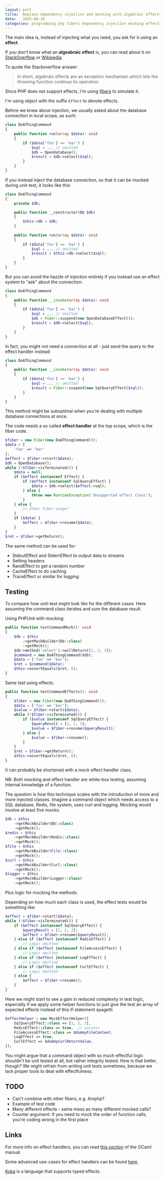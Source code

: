 ```yaml
---
layout: post
title:  Replace dependency injection and mocking with algebraic effects
date:   2025-06-28
categories: programming php fibers dependency injection mocking effects
---
```


The main idea is, instead of injecting what you need, you ask for it using an **effect**.

If you don't know what an **algeabraic effect** is, you can read about it on [StackOverflow](https://stackoverflow.com/a/57280373) or [Wikipedia](https://en.wikipedia.org/wiki/Effect_system).

To quote the Stackoverflow answer:

> In short, algebraic effects are an exception mechanism which lets the throwing function continue its operation.

Since PHP does not support effects, I'm using [fibers](https://www.php.net/manual/en/language.fibers.php) to simulate it.

I'm using object with the suffix `Effect` to denote effects.

Before we knew about injection, we usually asked about the database connection in local scope, as such:

```php
class DoAThingCommand
{
    public function run(array $data): void
    {
        if ($data['foo'] == 'bar') {
            $sql = ... // omitted
            $db = OpenDatabase();
            $result = $db->select($sql);
        }
    }
}
```

If you instead inject the database connection, so that it can be mocked during unit-test, it looks like this:

```php
class DoAThingCommand
{
    private $db;

    public function __constructor(Db $db)
    {
        $this->db = $db;
    }
    
    public function run(array $data): void
    {
        if ($data['foo'] == 'bar') {
            $sql = ... // omitted
            $result = $this->db->select($sql);
        }
    }
}
```

But you can avoid the hazzle of injection entirely if you instead use an effect system to "ask" about the connection:

```php
class DoAThingCommand
{
    public function __invoke(array $data): void
    {
        if ($data['foo'] == 'bar') {
            $sql = ... // omitted
            $db = Fiber::suspend(new OpenDatabaseEffect());
            $result = $db->select($sql);
        }
    }
}
```

In fact, you might not need a connection at all - just send the query to the effect handler instead:

```php
class DoAThingCommand
{
    public function __invoke(array $data): void
    {
        if ($data['foo'] == 'bar') {
            $sql = ... // omitted
            $result = Fiber::suspend(new SqlQueryEffect($sql));
        }
    }
}
```

This method might be suboptimal when you're dealing with multiple database connections at once.

The code needs a so called **effect handler** at the top scope, which is the fiber code.

```php
$fiber = new Fiber(new DoAThingCommand());
$data = [
    'foo' => 'bar'
];
$effect = $fiber->start($data);
$db = OpenDatabase();
while (!$fiber->isTerminated()) {
    $data = null;
    if ($effect instanceof Effect) {
        if ($effect instanceof SqlQueryEffect) {
            $data = $db->select($effect->sql);
        } else {
            throw new RuntimeException('Unsupported effect class');
        }
    } else {
        // Other Fiber usage?
    }
    if ($data) {
        $effect = $fiber->resume($data);
    }
}
$ret = $fiber->getReturn();
```

The same method can be used for:

* StdoutEffect and StderrEffect to output data to streams
* Setting headers
* RandEffect to get a random number
* CacheEffect to do caching
* TraceEffect or similar for logging

## Testing

To compare how unit-test might look like for the different cases. Here assuming the command class iterates and sum the database result.

Using PHPUnit with mocking:

```php
public function testCommandMock(): void
{
    $db = $this
        ->getMockBuilder(Db::class)
        ->getMock();
    $db->method('select')->willReturn([1, 2, 3]);
    $command = new DoAThingCommand($db);
    $data = ['foo' => 'bar'];
    $ret = $command($data);
    $this->assertEquals($ret, 6);
}
```

Same test using effects:

```php
public function testCommandEffects(): void
{
    $fiber = new Fiber(new DoAThingCommand());
    $data = ['foo' => 'bar'];
    $value = $fiber->start($data);
    while (!$fiber->isTerminated()) {
        if ($value instanceof SqlQueryEffect) {
            $queryResult = [1, 2, 3];
            $value = $fiber->resume($queryResult);
        } else {
            $value = $fiber->resume();
        }
    }
    $ret = $fiber->getReturn();
    $this->assertEquals($ret, 6);
}
```

It can probably be shortened with a mock effect handler class.

NB: Both mocking and effect handler are white-box testing, assuming internal knowledge of a function.

The question is how this technique scales with the introduction of more and more injected classes. Imagine a command object which needs access to a SQL database, Redis, file system, uses curl and logging. Mocking would involve at least five mocks:

```php
$db = $this
    ->getMockBuilder(Db::class)
    ->getMock();
$redis = $this
    ->getMockBuilder(Redis::class)
    ->getMock();
$file = $this
    ->getMockBuilder(File::class)
    ->getMock();
$curl = $this
    ->getMockBuilder(Curl::class)
    ->getMock();
$logger = $this
    ->getMockBuilder(Logger::class)
    ->getMock();
```

Plus logic for mocking the methods.

Depending on how much each class is used, the effect tests would be something like:

```php
$effect = $fiber->start($data);
while (!$fiber->isTerminated()) {
    if ($effect instanceof SqlQueryEffect) {
        $queryResult = [1, 2, 3];
        $effect = $fiber->resume($queryResult);
    } else if ($effect instanceof RedisEffect) {
        // Logic omitted
    } else if ($effect instanceof FileAccessEffect) {
        // Logic omitted
    } else if ($effect instanceof LogEffect) {
        // Logic omitted
    } else if ($effect instanceof CurlEffect) {
        // Logic omitted
    } else {
        $effect = $fiber->resume();
    }
}
```

Here we might start to see a gain in reduced complexity in test logic, especially if we apply some helper functions to just give the test an array of expected effects instead of this if-statement spagetti.

```php
$effectHelper = new MockEffectHelper([
    SqlQueryEffect::class => [1, 2, 3],
    RedisEffect::class => true,  // success
    FileAccessEffect::class => $dummyFileContent,
    LogEffect => true,
    CurlEffect => $dummyCurlReturnValue,
]);
```

You might argue that a command object with so much effectful logic shouldn't be unit tested at all, but rather integrity tested. How is that better, though? We might refrain from writing unit tests sometimes, because we lack proper tools to deal with effectfulness.

## TODO

* Can't combine with other fibers, e.g. Amphp?
* Example of test code
* Many different effects - same mess as many different mocked calls?
* Counter argument: If you need to mock the order of function calls, you're coding wrong in the first place

## Links

For more info on effect handlers, you can read [this section](https://ocaml.org/manual/5.3/effects.html) of the OCaml manual.

Some advanced use-cases for effect handlers can be found [here](https://github.com/ocaml-multicore/effects-examples?tab=readme-ov-file).

[Koka](https://koka-lang.github.io/koka/doc/book.html#why-effects) is a language that supports typed effects.
